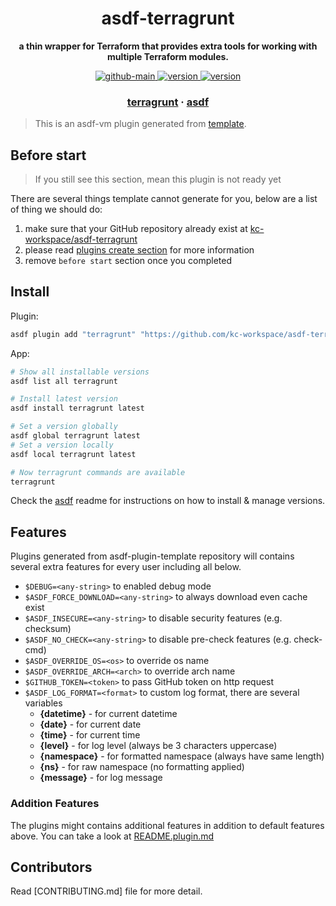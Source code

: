 <h1 align="center">
  asdf-terragrunt
</h1>

<!-- Description section -->
<p align="center">
  <strong>a thin wrapper for Terraform that provides extra tools for working with multiple Terraform modules.</strong>
</p>

<!-- Badges section -->
<p align="center">
  <a href="https://github.com/kc-workspace/asdf-terragrunt/actions/workflows/main.yml">
    <img
      alt="github-main"
      src="https://img.shields.io/github/actions/workflow/status/kc-workspace/asdf-terragrunt/main.yml?style=flat-square&logo=github">
  </a>
  <a href="https://github.com/kc-workspace/asdf-terragrunt/releases">
    <img
      alt="version"
      src="https://img.shields.io/github/v/release/kc-workspace/asdf-terragrunt?style=flat-square&logo=github">
  </a>
  <a href="https://github.com/kc-workspace/asdf-terragrunt/commits/main">
    <img
      alt="version"
      src="https://img.shields.io/github/last-commit/kc-workspace/asdf-terragrunt/main?style=flat-square&logo=github">
  </a>
</p>

<!-- Links section -->
<h3 align="center">
  <a href="https://terragrunt.gruntwork.io/">terragrunt</a>
  <span> · </span>
  <a href="https://asdf-vm.com">asdf</a>
</h3>

> This is an asdf-vm plugin generated from [template][template-gh].

## Before start

> If you still see this section, mean this plugin is not ready yet

There are several things template cannot generate for you,
below are a list of thing we should do:

1. make sure that your GitHub repository already exist at [kc-workspace/asdf-terragrunt][plugin-gh]
2. please read [plugins create section][asdf-create-plugin] for more information
3. remove `before start` section once you completed

## Install

Plugin:

```sh
asdf plugin add "terragrunt" "https://github.com/kc-workspace/asdf-terragrunt.git"
```

App:

```sh
# Show all installable versions
asdf list all terragrunt

# Install latest version
asdf install terragrunt latest

# Set a version globally
asdf global terragrunt latest
# Set a version locally
asdf local terragrunt latest

# Now terragrunt commands are available
terragrunt
```

Check the [asdf][asdf-link] readme for instructions on
how to install & manage versions.

## Features

Plugins generated from asdf-plugin-template repository will
contains several extra features for every user including all below.

- `$DEBUG=<any-string>` to enabled debug mode
- `$ASDF_FORCE_DOWNLOAD=<any-string>` to always download even cache exist
- `$ASDF_INSECURE=<any-string>` to disable security features (e.g. checksum)
- `$ASDF_NO_CHECK=<any-string>` to disable pre-check features (e.g. check-cmd)
- `$ASDF_OVERRIDE_OS=<os>` to override os name
- `$ASDF_OVERRIDE_ARCH=<arch>` to override arch name
- `$GITHUB_TOKEN=<token>` to pass GitHub token on http request
- `$ASDF_LOG_FORMAT=<format>` to custom log format, there are several variables
  - **{datetime}** - for current datetime
  - **{date}** - for current date
  - **{time}** - for current time
  - **{level}** - for log level (always be 3 characters uppercase)
  - **{namespace}** - for formatted namespace (always have same length)
  - **{ns}** - for raw namespace (no formatting applied)
  - **{message}** - for log message

### Addition Features

The plugins might contains additional features
in addition to default features above.
You can take a look at [README.plugin.md][app-readme]

## Contributors

Read [CONTRIBUTING.md] file for more detail.

<!-- LINKS SECTION -->

[app-readme]: ./README.plugin.md
[plugin-gh]: https://github.com/kc-workspace/asdf-terragrunt
[template-gh]: https://github.com/kc-workspace/asdf-plugin-template
[asdf-link]: https://github.com/asdf-vm/asdf
[asdf-create-plugin]: https://asdf-vm.com/plugins/create.html
